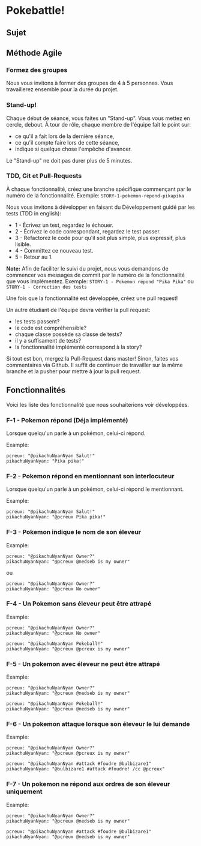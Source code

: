 # Pokebattle!

## Sujet

## Méthode Agile

### Formez des groupes

Nous vous invitons à former des groupes de 4 à 5 personnes. Vous
travaillerez ensemble pour la durée du projet.

### Stand-up!

Chaque début de séance, vous faites un "Stand-up". Vous vous mettez en
cercle, debout. À tour de rôle, chaque membre de l'équipe fait le point
sur:

* ce qu'il a fait lors de la dernière séance, 
* ce qu'il compte faire lors de cette séance,
* indique si quelque chose l'empêche d'avancer.

Le "Stand-up" ne doit pas durer plus de 5 minutes.

### TDD, Git et Pull-Requests

À chaque fonctionnalité, créez une branche spécifique commençant par le
numéro de la fonctionnalité. Exemple: `STORY-1-pokemon-repond-pikapika`

Nous vous invitons à développer en faisant du Développement guidé par
les tests (TDD in english): 

* 1 - Écrivez un test, regardez le échouer.
* 2 - Écrivez le code correspondant, regardez le test passer.
* 3 - Refactorez le code pour qu'il soit plus simple, plus expressif, plus
lisible.
* 4 - Committez ce nouveau test.
* 5 - Retour au 1.

**Note:** Afin de faciliter le suivi du projet, nous vous demandons
de commencer vos messages de commit par le numéro de la fonctionnalité
que vous implémentez. Exemple: `STORY-1 - Pokemon répond "Pika Pika"` ou
`STORY-1 - Correction des tests`

Une fois que la fonctionnalité est développée, créez une pull request!

Un autre étudiant de l'équipe devra vérifier la pull request:

* les tests passent?
* le code est compréhensible?
* chaque classe possède sa classe de tests?
* il y a suffisament de tests?
* la fonctionnalité implémenté correspond à la story?

Si tout est bon, mergez la Pull-Request dans master! Sinon, faites vos
commentaires via Github. Il suffit de continuer de travailler sur la
même branche et la pusher pour mettre à jour la pull request.

## Fonctionnalités

Voici les liste des fonctionnalité que nous souhaiterions voir
développées.

### F-1 - Pokemon répond (Déja implémenté)

Lorsque quelqu'un parle à un pokémon, celui-ci répond.

Example:

```
pcreux: "@pikachuNyanNyan Salut!"
pikachuNyanNyan: "Pika pika!"
```

### F-2 - Pokemon répond en mentionnant son interlocuteur

Lorsque quelqu'un parle à un pokémon, celui-ci répond le mentionnant.

Example:

```
pcreux: "@pikachuNyanNyan Salut!"
pikachuNyanNyan: "@pcreux Pika pika!"
```

### F-3 - Pokemon indique le nom de son éleveur

Example:

```
pcreux: "@pikachuNyanNyan Owner?"
pikachuNyanNyan: "@pcreux @nedseb is my owner"
```

ou

```
pcreux: "@pikachuNyanNyan Owner?"
pikachuNyanNyan: "@pcreux No owner"
```

### F-4 - Un Pokemon sans éleveur peut être attrapé

Example:

```
pcreux: "@pikachuNyanNyan Owner?"
pikachuNyanNyan: "@pcreux No owner"

pcreux: "@pikachuNyanNyan Pokeball!"
pikachuNyanNyan: "@pcreux @pcreux is my owner"
```

### F-5 - Un pokemon avec éleveur ne peut être attrapé

Example:

```
pcreux: "@pikachuNyanNyan Owner?"
pikachuNyanNyan: "@pcreux @nedseb is my owner"

pcreux: "@pikachuNyanNyan Pokeball!"
pikachuNyanNyan: "@pcreux @nedseb is my owner"
```

### F-6 - Un pokemon attaque lorsque son éleveur le lui demande

Example:

```
pcreux: "@pikachuNyanNyan Owner?"
pikachuNyanNyan: "@pcreux @pcreux is my owner"

pcreux: "@pikachuNyanNyan #attack #foudre @bulbizare1"
pikachuNyanNyan: "@bulbizare1 #attack #foudre! /cc @pcreux"
```

### F-7 - Un pokemon ne répond aux ordres de son éleveur uniquement

Example:

```
pcreux: "@pikachuNyanNyan Owner?"
pikachuNyanNyan: "@pcreux @nedseb is my owner"

pcreux: "@pikachuNyanNyan #attack #foudre @bulbizare1"
pikachuNyanNyan: "@pcreux @nedseb is my owner"
```

